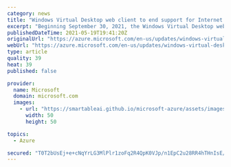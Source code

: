 ```yaml
---
category: news
title: "Windows Virtual Desktop web client to end support for Internet Explorer 11 on September 30, 2021"
excerpt: "Beginning September 30, 2021, the Windows Virtual Desktop web client will no longer support IE 11."
publishedDateTime: 2021-05-19T19:41:20Z
originalUrl: "https://azure.microsoft.com/en-us/updates/windows-virtual-desktop-web-client-to-end-support-for-internet-explorer-11-on-september-30-2021/"
webUrl: "https://azure.microsoft.com/en-us/updates/windows-virtual-desktop-web-client-to-end-support-for-internet-explorer-11-on-september-30-2021/"
type: article
quality: 39
heat: 39
published: false

provider:
  name: Microsoft
  domain: microsoft.com
  images:
    - url: "https://smartableai.github.io/microsoft-azure/assets/images/organizations/microsoft.com-50x50.jpg"
      width: 50
      height: 50

topics:
  - Azure

secured: "T0T2bUsEj+e+cNqYrLG3MlPlr1zoFq2R4QpK0VJp/n1EpC2u28RR4hTHnIsE/39cc+1IGgUBa/01wuXjp8iqZHIRH5vjYXt2Cwo3OSJy6X1/ejnZdJv0noz8BziSbpZPqSq5zDMY6OROlkQ+XjkQsnyq1RIvMhLTq4+M9izhz2zz7Mm2wIJns7PH6i1I8FONn5S5AWSg+lDGOr+xWgGm13bN7jqpR6BM7+l71Ozg5DdkjdjH7IpXXbxL/qlcT8WpHXc1AZTggtu1pZ0K6aWELL369ArTDThX06ISNu5iIKOD2IPOkI3BKJL4AEbR1IHMxoFYH7QkfVD+5t0Fgvux+6W42fu54SdZXXYtvMnam2Q=;PtcOULLzgTAZapo2glZP3A=="
---
```


